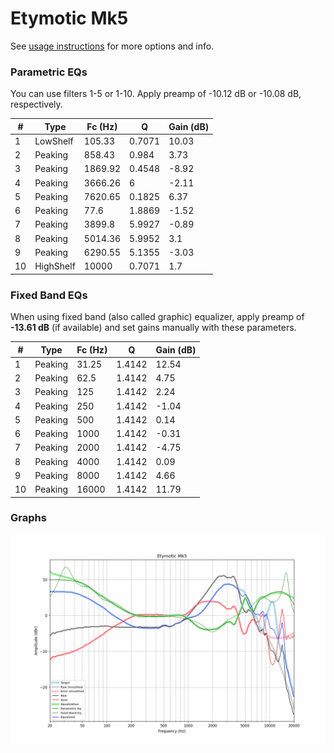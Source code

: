 # Etymotic Mk5
See [usage instructions](https://github.com/jaakkopasanen/AutoEq#usage) for more options and info.

### Parametric EQs
You can use filters 1-5 or 1-10. Apply preamp of -10.12 dB or -10.08 dB, respectively.

|   # | Type      |   Fc (Hz) |      Q |   Gain (dB) |
|-----|-----------|-----------|--------|-------------|
|   1 | LowShelf  |    105.33 | 0.7071 |       10.03 |
|   2 | Peaking   |    858.43 | 0.984  |        3.73 |
|   3 | Peaking   |   1869.92 | 0.4548 |       -8.92 |
|   4 | Peaking   |   3666.26 | 6      |       -2.11 |
|   5 | Peaking   |   7620.65 | 0.1825 |        6.37 |
|   6 | Peaking   |     77.6  | 1.8869 |       -1.52 |
|   7 | Peaking   |   3899.8  | 5.9927 |       -0.89 |
|   8 | Peaking   |   5014.36 | 5.9952 |        3.1  |
|   9 | Peaking   |   6290.55 | 5.1355 |       -3.03 |
|  10 | HighShelf |  10000    | 0.7071 |        1.7  |

### Fixed Band EQs
When using fixed band (also called graphic) equalizer, apply preamp of **-13.61 dB** (if available) and set gains manually with these parameters.

|   # | Type    |   Fc (Hz) |      Q |   Gain (dB) |
|-----|---------|-----------|--------|-------------|
|   1 | Peaking |     31.25 | 1.4142 |       12.54 |
|   2 | Peaking |     62.5  | 1.4142 |        4.75 |
|   3 | Peaking |    125    | 1.4142 |        2.24 |
|   4 | Peaking |    250    | 1.4142 |       -1.04 |
|   5 | Peaking |    500    | 1.4142 |        0.14 |
|   6 | Peaking |   1000    | 1.4142 |       -0.31 |
|   7 | Peaking |   2000    | 1.4142 |       -4.75 |
|   8 | Peaking |   4000    | 1.4142 |        0.09 |
|   9 | Peaking |   8000    | 1.4142 |        4.66 |
|  10 | Peaking |  16000    | 1.4142 |       11.79 |

### Graphs
![](./Etymotic%20Mk5.png)
